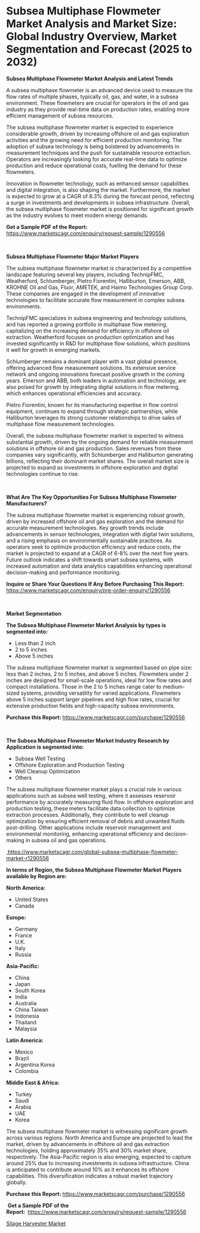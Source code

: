 <p><h1>Subsea Multiphase Flowmeter Market Analysis and Market Size: Global Industry Overview, Market Segmentation and Forecast (2025 to 2032)</h1></p><p><strong>Subsea Multiphase Flowmeter Market Analysis and Latest Trends</strong></p>
<p><p>A subsea multiphase flowmeter is an advanced device used to measure the flow rates of multiple phases, typically oil, gas, and water, in a subsea environment. These flowmeters are crucial for operators in the oil and gas industry as they provide real-time data on production rates, enabling more efficient management of subsea resources.</p><p>The subsea multiphase flowmeter market is expected to experience considerable growth, driven by increasing offshore oil and gas exploration activities and the growing need for efficient production monitoring. The adoption of subsea technology is being bolstered by advancements in measurement techniques and the push for sustainable resource extraction. Operators are increasingly looking for accurate real-time data to optimize production and reduce operational costs, fuelling the demand for these flowmeters.</p><p>Innovation in flowmeter technology, such as enhanced sensor capabilities and digital integration, is also shaping the market. Furthermore, the market is expected to grow at a CAGR of 8.3% during the forecast period, reflecting a surge in investments and developments in subsea infrastructure. Overall, the subsea multiphase flowmeter market is positioned for significant growth as the industry evolves to meet modern energy demands.</p></p>
<p><strong>Get a Sample PDF of the Report:&nbsp;</strong> <a href="https://www.marketscagr.com/enquiry/request-sample/1290556?utm_campaign=3228&utm_medium=2&utm_source=Github&utm_content=ia&utm_term=08042025&utm_id=subsea-multiphase-flowmeter">https://www.marketscagr.com/enquiry/request-sample/1290556</a></p>
<p>&nbsp;</p>
<p><strong>Subsea Multiphase Flowmeter Major Market Players</strong></p>
<p><p>The subsea multiphase flowmeter market is characterized by a competitive landscape featuring several key players, including TechnipFMC, Weatherford, Schlumberger, Pietro Fiorentini, Halliburton, Emerson, ABB, KROHNE Oil and Gas, Fluor, AMETEK, and Haimo Technologies Group Corp. These companies are engaged in the development of innovative technologies to facilitate accurate flow measurement in complex subsea environments.</p><p>TechnipFMC specializes in subsea engineering and technology solutions, and has reported a growing portfolio in multiphase flow metering, capitalizing on the increasing demand for efficiency in offshore oil extraction. Weatherford focuses on production optimization and has invested significantly in R&D for multiphase flow solutions, which positions it well for growth in emerging markets.</p><p>Schlumberger remains a dominant player with a vast global presence, offering advanced flow measurement solutions. Its extensive service network and ongoing innovations forecast positive growth in the coming years. Emerson and ABB, both leaders in automation and technology, are also poised for growth by integrating digital solutions in flow metering, which enhances operational efficiencies and accuracy.</p><p>Pietro Fiorentini, known for its manufacturing expertise in flow control equipment, continues to expand through strategic partnerships, while Halliburton leverages its strong customer relationships to drive sales of multiphase flow measurement technologies.</p><p>Overall, the subsea multiphase flowmeter market is expected to witness substantial growth, driven by the ongoing demand for reliable measurement solutions in offshore oil and gas production. Sales revenues from these companies vary significantly, with Schlumberger and Halliburton generating billions, reflecting their dominant market shares. The overall market size is projected to expand as investments in offshore exploration and digital technologies continue to rise.</p></p>
<p>&nbsp;</p>
<p><strong>What Are The Key Opportunities For Subsea Multiphase Flowmeter Manufacturers?</strong></p>
<p><p>The subsea multiphase flowmeter market is experiencing robust growth, driven by increased offshore oil and gas exploration and the demand for accurate measurement technologies. Key growth trends include advancements in sensor technologies, integration with digital twin solutions, and a rising emphasis on environmentally sustainable practices. As operators seek to optimize production efficiency and reduce costs, the market is projected to expand at a CAGR of 6-8% over the next five years. Future outlook indicates a shift towards smart subsea systems, with increased automation and data analytics capabilities enhancing operational decision-making and performance monitoring.</p></p>
<p><strong>Inquire or Share Your Questions If Any Before Purchasing This Report:</strong> <a href="https://www.marketscagr.com/enquiry/pre-order-enquiry/1290556?utm_campaign=3228&utm_medium=2&utm_source=Github&utm_content=ia&utm_term=08042025&utm_id=subsea-multiphase-flowmeter">https://www.marketscagr.com/enquiry/pre-order-enquiry/1290556</a></p>
<p>&nbsp;</p>
<p><strong>Market Segmentation</strong></p>
<p><strong>The Subsea Multiphase Flowmeter Market Analysis by types is segmented into:</strong></p>
<p><ul><li>Less than 2 inch</li><li>2 to 5 inches</li><li>Above 5 inches</li></ul></p>
<p><p>The subsea multiphase flowmeter market is segmented based on pipe size: less than 2 inches, 2 to 5 inches, and above 5 inches. Flowmeters under 2 inches are designed for small-scale operations, ideal for low flow rates and compact installations. Those in the 2 to 5 inches range cater to medium-sized systems, providing versatility for varied applications. Flowmeters above 5 inches support larger pipelines and high flow rates, crucial for extensive production fields and high-capacity subsea environments.</p></p>
<p><strong>Purchase this Report:&nbsp;</strong><a href="https://www.marketscagr.com/purchase/1290556?utm_campaign=3228&utm_medium=2&utm_source=Github&utm_content=ia&utm_term=08042025&utm_id=subsea-multiphase-flowmeter">https://www.marketscagr.com/purchase/1290556</a></p>
<p>&nbsp;</p>
<p><strong>The Subsea Multiphase Flowmeter Market Industry Research by Application is segmented into:</strong></p>
<p><ul><li>Subsea Well Testing</li><li>Offshore Exploration and Production Testing</li><li>Well Cleanup Optimization</li><li>Others</li></ul></p>
<p><p>The subsea multiphase flowmeter market plays a crucial role in various applications such as subsea well testing, where it assesses reservoir performance by accurately measuring fluid flow. In offshore exploration and production testing, these meters facilitate data collection to optimize extraction processes. Additionally, they contribute to well cleanup optimization by ensuring efficient removal of debris and unwanted fluids post-drilling. Other applications include reservoir management and environmental monitoring, enhancing operational efficiency and decision-making in subsea oil and gas operations.</p></p>
<p><a href="https://www.marketscagr.com/global-subsea-multiphase-flowmeter-market-r1290556?utm_campaign=3228&utm_medium=2&utm_source=Github&utm_content=ia&utm_term=08042025&utm_id=subsea-multiphase-flowmeter">&nbsp;https://www.marketscagr.com/global-subsea-multiphase-flowmeter-market-r1290556</a></p>
<p><strong>In terms of Region, the Subsea Multiphase Flowmeter Market Players available by Region are:</strong></p>
<p>
    <p> <strong> North America: </strong>
        <ul>
            <li>United States</li>
            <li>Canada</li>
        </ul>
        </p> 
    <p> <strong> Europe: </strong>
        <ul>
            <li>Germany</li>
            <li>France</li>
            <li>U.K.</li>
            <li>Italy</li>
            <li>Russia</li>
        </ul>
        </p> 
    <p> <strong> Asia-Pacific: </strong>
        <ul>
            <li>China</li>
            <li>Japan</li>
            <li>South Korea</li>
            <li>India</li>
            <li>Australia</li>
            <li>China Taiwan</li>
            <li>Indonesia</li>
            <li>Thailand</li>
            <li>Malaysia</li>
        </ul>
        </p> 
    <p> <strong> Latin America: </strong>
        <ul>
            <li>Mexico</li>
            <li>Brazil</li>
            <li>Argentina Korea</li>
            <li>Colombia</li>
        </ul>
        </p> 
    <p> <strong> Middle East & Africa: </strong>
        <ul>
            <li>Turkey</li>
            <li>Saudi</li>
            <li>Arabia</li>
            <li>UAE</li>
            <li>Korea</li>
        </ul>
    </p>
    </p>
<p><p>The subsea multiphase flowmeter market is witnessing significant growth across various regions. North America and Europe are projected to lead the market, driven by advancements in offshore oil and gas extraction technologies, holding approximately 35% and 30% market share, respectively. The Asia-Pacific region is also emerging, expected to capture around 25% due to increasing investments in subsea infrastructure. China is anticipated to contribute around 10% as it enhances its offshore capabilities. This diversification indicates a robust market trajectory globally.</p></p>
<p><strong>Purchase this Report: </strong><a href="https://www.marketscagr.com/purchase/1290556?utm_campaign=3228&utm_medium=2&utm_source=Github&utm_content=ia&utm_term=08042025&utm_id=subsea-multiphase-flowmeter">https://www.marketscagr.com/purchase/1290556</a></p>
<p>&nbsp;<strong>Get a Sample PDF of the Report:&nbsp;&nbsp;</strong><a href="https://www.marketscagr.com/enquiry/request-sample/1290556?utm_campaign=3228&utm_medium=2&utm_source=Github&utm_content=ia&utm_term=08042025&utm_id=subsea-multiphase-flowmeter">https://www.marketscagr.com/enquiry/request-sample/1290556</a></p>
<p><strong></strong></p>
<p><p><a href="https://github.com/shrebasokib/Market-Research-Report-List-1/blob/main/silage-harvester-market.md?utm_campaign=3228&utm_medium=2&utm_source=Github&utm_content=ia&utm_term=08042025&utm_id=subsea-multiphase-flowmeter">Silage Harvester Market</a></p></p>